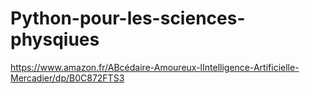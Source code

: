 # Python-pour-les-sciences-physqiues

https://www.amazon.fr/ABcédaire-Amoureux-lIntelligence-Artificielle-Mercadier/dp/B0C872FTS3
